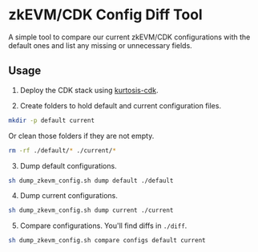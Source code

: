 # zkEVM/CDK Config Diff Tool

A simple tool to compare our current zkEVM/CDK configurations with the default ones and list any missing or unnecessary fields.

## Usage

1. Deploy the CDK stack using [kurtosis-cdk](https://github.com/0xPolygon/kurtosis-cdk).

2. Create folders to hold default and current configuration files.

```bash
mkdir -p default current
```

Or clean those folders if they are not empty.

```bash
rm -rf ./default/* ./current/*
```

3. Dump default configurations.

```bash
sh dump_zkevm_config.sh dump default ./default
```

4. Dump current configurations.

```bash
sh dump_zkevm_config.sh dump current ./current
```

5. Compare configurations. You'll find diffs in `./diff`.

```bash
sh dump_zkevm_config.sh compare configs default current
```
